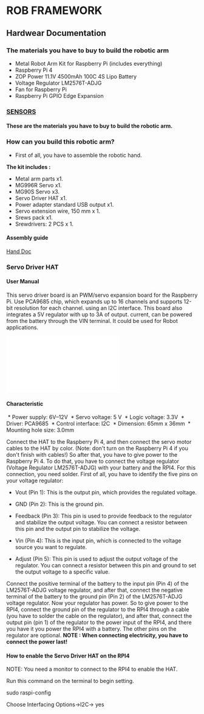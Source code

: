 # ROB FRAMEWORK


## Hardwear Documentation


### The materials you have to buy to build the robotic arm


* Metal Robot Arm Kit for Raspberry Pi (includes everything)
* Raspberry Pi 4
* ZOP Power 11.1V 4500mAh 100C 4S Lipo Battery
* Voltage Regulator LM2576T-ADJG
* Fan for Raspberry Pi
* Raspberry Pi GPIO Edge Expansion

### [SENSORS](sensors.md)

#### These are the materials you have to buy to build the robotic arm.


### How can you build this robotic arm?


* First of all, you have to assemble the robotic hand.


**The kit includes :**


* Metal arm parts x1.
* MG996R Servo x1.
* MG90S Servo x3.
* Servo Driver HAT x1.
* Power adapter standard USB output x1.
* Servo extension wire, 150 mm x 1.
* Srews pack x1.
* Srewdrivers: 2 PCS x 1.


#### Assembly guide
[Hand Doc](hand_doc.pdf)


### Servo Driver HAT


#### User Manual


This servo driver board is an PWM/servo expansion board for the Raspberry Pi. Use
PCA9685 chip, which expands up to 16 channels and supports 12-bit resolution for each
channel. using an I2C interface. This board also integrates a 5V regulator with up to 3A of output.
current, can be powered from the battery through the VIN terminal. It could be used for
Robot applications.


![""](/image/images.md)


#### Characteristic


 * Power supply: 6V–12V
 * Servo voltage: 5 V
 * Logic voltage: 3.3V
 * Driver: PCA9685
 * Control interface: I2C
 * Dimension: 65mm x 36mm
 * Mounting hole size: 3.0mm


Connect the HAT to the Raspberry Pi 4, and then connect the servo motor cables to the HAT by color.
(Note: don't turn on the Raspberry Pi 4 if you don't finish with cables!)
So after that, you have to give power to the Raspberry Pi 4. To do that, you have to connect the voltage regulator (Voltage Regulator LM2576T-ADJG) with your battery and the RPI4. For this connection, you need solder.
First of all, you have to identify the five pins on your voltage regulator:


* Vout (Pin 1): This is the output pin, which provides the regulated voltage.


* GND (Pin 2): This is the ground pin.


* Feedback (Pin 3): This pin is used to provide feedback to the regulator and stabilize the output voltage. You can connect a resistor between this pin and the output pin to stabilize the voltage.


* Vin (Pin 4): This is the input pin, which is connected to the voltage source you want to regulate.


* Adjust (Pin 5): This pin is used to adjust the output voltage of the regulator. You can connect a resistor between this pin and ground to set the output voltage to a specific value.


Connect the positive terminal of the battery to the input pin (Pin 4) of the LM2576T-ADJG voltage regulator, and after that, connect the negative terminal of the battery to the ground pin (Pin 2) of the LM2576T-ADJG voltage regulator. Now your regulator has power. So to give power to the RPI4, connect the ground pin of the regulator to the RPI4 through a cable (you have to solder the cable on the regulator), and after that, connect the output pin (pin 1) of the regulator to the power input of the RPI4, and there you have it you power the RPI4 with a battery. The other pins on the regulator are optional.
**NOTE : When connecting electricity, you have to connect the power last!**


#### How to enable the Servo Driver HAT on the RPI4
NOTE: You need a monitor to connect to the RPI4 to enable the HAT.


Run this command on the terminal to begin setting.


sudo raspi-config


Choose Interfacing Options->I2C-> yes



